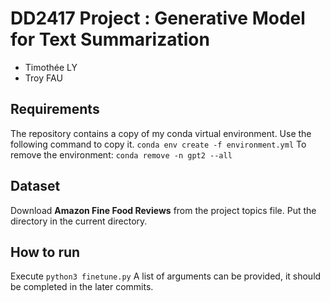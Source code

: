 # DD2417 Project : Generative Model for Text Summarization
- Timothée LY
- Troy FAU


## Requirements
The repository contains a copy of my conda virtual environment. Use the following command to copy it.
`conda env create -f environment.yml`
To remove the environment:
`conda remove -n gpt2 --all`

## Dataset 
Download **Amazon Fine Food Reviews** from the project topics file. Put the directory in the current directory.


## How to run 
Execute `python3 finetune.py`
A list of arguments can be provided, it should be completed in the later commits.

    


